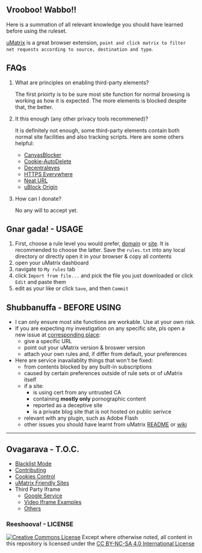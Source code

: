 ## Vrooboo! Wabbo!!

Here is a summation of all relevant knowledge you should have learned before using the ruleset.

[uMatrix](https://github.com/gorhill/uMatrix) is a great browser extension, `point and click matrix to filter net requests according to source, destination and type`.

## FAQs

1. What are principles on enabling third-party elements?

    The first prioirty  is to be sure most site function for normal browsing is working as how it is expected. The more elements is blocked despite that, the better.
1. It this enough (any other privacy tools recommened)?

    It is definitely not enough, some third-party elements contain both normal site facilities and also tracking scripts. Here are some others helpful:
    - [CanvasBlocker](https://github.com/kkapsner/CanvasBlocker)
    - [Cookie-AutoDelete](https://github.com/Cookie-AutoDelete/Cookie-AutoDelete)
    - [Decentraleyes](https://decentraleyes.org/)
    - [HTTPS Everywhere](https://www.eff.org/https-everywhere)
    - [Neat URL](http://hugsmile.eu/)
    - [uBlock Origin](https://github.com/gorhill/uBlock)
1. How can I donate?

    No any will to accept yet.

## Gnar gada! - USAGE

1. First, choose a rule level you would prefer, [domain](https://github.com/uMatrix-Rules/uMatrix-Rules-Domain) or [site](https://github.com/uMatrix-Rules/uMatrix-Rules-Site).  It is recommended to choose the latter. Save the `rules.txt` into any local directory or directly open it in your browser & copy all contents
2. open your uMatrix dashboard
3. navigate to `My rules` tab
4. click `Import from file...` and pick the file you just downloaded or click `Edit` and paste them
5. edit as your like or click `Save`, and then `Commit`

## Shubbanuffa - BEFORE USING

- I can only ensure most site functions are workable. Use at your own risk.
- If you are expecting my investigation on any specific site, pls open a new issue at [corresponding place](https://github.com/uMatrix-Rules):
    - give a specific URL
    - point out your uMatrix version & broswer version
    - attach your own rules and, if differ from default, your preferences
- Here are service inavailablity things that won't be fixed:
    -  from contents blocked by any built-in subscriptions
    - caused by certain preferences outside of rule sets or of uMatrix itself
    - if a site:
        -  is using cert from any untrusted CA
        - containing **mostly only** pornographic content
        - reported as a deceptive site
        - is a private blog site that is not hosted on public serivce
    - relevant with any plugin, such as Adobe Flash
    - other issues you should have learnt from uMatrix [README](https://github.com/gorhill/uMatrix/blob/master/README.md) or [wiki](https://github.com/gorhill/uMatrix/wiki)

---

## Ovagarava - T.O.C.

- [Blacklist Mode](Blacklist-Mode.md)
- [Contributing](Contributing.md)
- [Cookies Control](Cookies-Control.md)
- [uMatrix Friendly Sites](uMatrix-Friendly-Sites.md)
- Third Party Iframe
    - [Google Service](/Google-Services.md)
    - [Video Iframe Examples](/Video-Iframe-Examples.md)
    - [Others](/Others.md)

### Reeshoova! - LICENSE
<a rel="license" href="http://creativecommons.org/licenses/by-nc-sa/4.0/"><img alt="Creative Commons License" style="border-width:0" src="https://i.creativecommons.org/l/by-nc-sa/4.0/88x31.png" /></a>
Except where otherwise noted, all content in this repository is licensed under the <a rel="license" href="http://creativecommons.org/licenses/by-nc-sa/4.0/">CC BY-NC-SA 4.0 International License</a>
